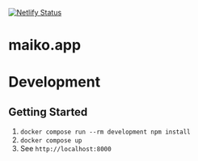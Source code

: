 [![Netlify Status](https://api.netlify.com/api/v1/badges/86d05a00-6fc8-4ccb-87be-f8bee5bd629f/deploy-status)](https://app.netlify.com/sites/maiko-app-production/deploys)

# maiko.app

# Development

## Getting Started

1. `docker compose run --rm development npm install`
1. `docker compose up`
1. See `http://localhost:8000`
